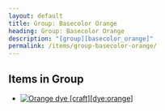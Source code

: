 ```yaml
---
layout: default
title: Group: Basecolor Orange
heading: Group: Basecolor Orange
description: "[group][basecolor_orange]"
permalink: /items/group-basecolor-orange/
---
```



## Items in Group

<ul class="list-items clearfix">
    <li><a href="{{site.baseurl}}/items/dye-orange/"><img src="{{site.baseurl}}/assets/img/items/textures/dye_orange.png" data-toggle="tooltip" title="Orange dye [craft][dye:orange]"></a></li>
</ul>
